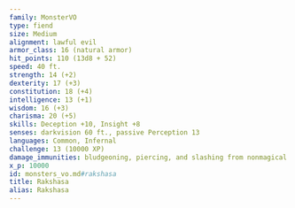```yaml
---
family: MonsterVO
type: fiend
size: Medium
alignment: lawful evil
armor_class: 16 (natural armor)
hit_points: 110 (13d8 + 52)
speed: 40 ft.
strength: 14 (+2)
dexterity: 17 (+3)
constitution: 18 (+4)
intelligence: 13 (+1)
wisdom: 16 (+3)
charisma: 20 (+5)
skills: Deception +10, Insight +8
senses: darkvision 60 ft., passive Perception 13
languages: Common, Infernal
challenge: 13 (10000 XP)
damage_immunities: bludgeoning, piercing, and slashing from nonmagical attacks
x_p: 10000
id: monsters_vo.md#rakshasa
title: Rakshasa
alias: Rakshasa
---
```


